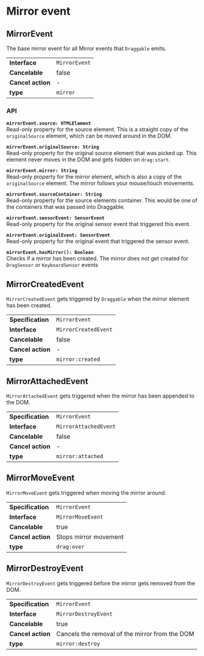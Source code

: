 # Mirror event

## MirrorEvent

The base mirror event for all Mirror events that `Draggable` emits.

| | |
| --------------------- | ---------------------------------------------------------- |
| **Interface**         | `MirrorEvent`                                              |
| **Cancelable**        | false                                                      |
| **Cancel action**     | -                                                          |
| **type**              | `mirror`                                                   |

### API

**`mirrorEvent.source: HTMLElement`**  
Read-only property for the source element. This is a straight copy of the `originalSource`
element, which can be moved around in the DOM.

**`mirrorEvent.originalSource: String`**  
Read-only property for the original source element that was picked up. This element never
moves in the DOM and gets hidden on `drag:start`.

**`mirrorEvent.mirror: String`**  
Read-only property for the mirror element, which is also a copy of the `originalSource` element.
The mirror follows your mouse/touch movements.

**`mirrorEvent.sourceContainer: String`**  
Read-only property for the source elements container. This would be one of the containers that
was passed into Draggable.

**`mirrorEvent.sensorEvent: SensorEvent`**  
Read-only property for the original sensor event that triggered this event.

**`mirrorEvent.originalEvent: SensorEvent`**  
Read-only property for the original event  that triggered the sensor event.

**`mirrorEvent.hasMirror(): Boolean`**  
Checks if a mirror has been created. The mirror does not get created for `DragSensor` or `KeyboardSensor` events

## MirrorCreatedEvent

`MirrorCreatedEvent` gets triggered by `Draggable` when the mirror element has
been created.

| | |
| --------------------- | ---------------------------------------------------------- |
| **Specification**     | `MirrorEvent`                                              |
| **Interface**         | `MirrorCreatedEvent`                                       |
| **Cancelable**        | false                                                      |
| **Cancel action**     | -                                                          |
| **type**              | `mirror:created`                                           |

## MirrorAttachedEvent

`MirrorAttachedEvent` gets triggered when the mirror has been appended to the DOM.

| | |
| --------------------- | ---------------------------------------------------------- |
| **Specification**     | `MirrorEvent`                                              |
| **Interface**         | `MirrorAttachedEvent`                                      |
| **Cancelable**        | false                                                      |
| **Cancel action**     | -                                                          |
| **type**              | `mirror:attached`                                          |

## MirrorMoveEvent

`MirrorMoveEvent` gets triggered when moving the mirror around.

| | |
| --------------------- | ---------------------------------------------------------- |
| **Specification**     | `MirrorEvent`                                              |
| **Interface**         | `MirrorMoveEvent`                                          |
| **Cancelable**        | true                                                       |
| **Cancel action**     | Stops mirror movement                                      |
| **type**              | `drag:over`                                                |

## MirrorDestroyEvent

`MirrorDestroyEvent` gets triggered before the mirror gets removed from the DOM.

| | |
| --------------------- | ---------------------------------------------------------- |
| **Specification**     | `MirrorEvent`                                              |
| **Interface**         | `MirrorDestroyEvent`                                       |
| **Cancelable**        | true                                                       |
| **Cancel action**     | Cancels the removal of the mirror from the DOM             |
| **type**              | `mirror:destroy`                                           |
